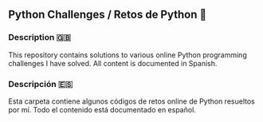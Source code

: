 ## Python Challenges / Retos de Python  🐍

### Description 🇬🇧

This repository contains solutions to various online Python programming challenges I have solved. All content is documented in Spanish.

### Descripción 🇪🇸

Esta carpeta contiene algunos códigos de retos online de Python resueltos por mí. Todo el contenido está documentado en español.
